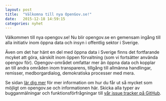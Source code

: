 ```yaml
---
layout: post
title:  "Välkomna till nya OpenGov.se!"
date:   2015-12-18 14:59:15
categories: nyhet
---
```

<!-- page content start -->

Välkommen till nya opengov.se! Nu blir opengov.se en gemensam ingång till alla initiativ inom öppna data och insyn i offentlig sektor i Sverige.

Även om det har hänt en del med öppna data i Sverige finns det fortfarande mcyket att göra, särskilt inom öppen förvaltning (som vi fortsätter använda opengov för). Opengov-området omfattar mer än öppna data och kopplar an till andra områden inom transparens, tillgång till allmänna handlingar, remisser, medborgardialog, demokratiska processer med mera.

Se sidan [lär dig mer](lardigmer) för mer information om hur du får ut så mycket som möjligt om opengov.se och informationen här. Skicka alla typer av bugganmälningar och funktionsförfrågningar till [vår issue tracker på GitHub](https://github.com/okfse/opengovse/issues).
